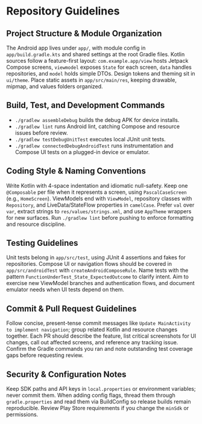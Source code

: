 # Repository Guidelines

## Project Structure & Module Organization
The Android app lives under `app/`, with module config in `app/build.gradle.kts` and shared settings at the root Gradle files. Kotlin sources follow a feature-first layout: `com.example.app/view` hosts Jetpack Compose screens, `viewmodel` exposes `State` for each screen, `data` handles repositories, and `model` holds simple DTOs. Design tokens and theming sit in `ui/theme`. Place static assets in `app/src/main/res`, keeping drawable, mipmap, and values folders organized.

## Build, Test, and Development Commands
- `./gradlew assembleDebug` builds the debug APK for device installs.
- `./gradlew lint` runs Android lint, catching Compose and resource issues before review.
- `./gradlew testDebugUnitTest` executes local JUnit unit tests.
- `./gradlew connectedDebugAndroidTest` runs instrumentation and Compose UI tests on a plugged-in device or emulator.

## Coding Style & Naming Conventions
Write Kotlin with 4-space indentation and idiomatic null-safety. Keep one `@Composable` per file when it represents a screen, using `PascalCaseScreen` (e.g., `HomeScreen`). ViewModels end with `ViewModel`, repository classes with `Repository`, and LiveData/StateFlow properties in `camelCase`. Prefer `val` over `var`, extract strings to `res/values/strings.xml`, and use `AppTheme` wrappers for new surfaces. Run `./gradlew lint` before pushing to enforce formatting and resource discipline.

## Testing Guidelines
Unit tests belong in `app/src/test`, using JUnit 4 assertions and fakes for repositories. Compose UI or navigation flows should be covered in `app/src/androidTest` with `createAndroidComposeRule`. Name tests with the pattern `FunctionUnderTest_State_ExpectedOutcome` to clarify intent. Aim to exercise new ViewModel branches and authentication flows, and document emulator needs when UI tests depend on them.

## Commit & Pull Request Guidelines
Follow concise, present-tense commit messages like `Update MainActivity to implement navigation`; group related Kotlin and resource changes together. Each PR should describe the feature, list critical screenshots for UI changes, call out affected screens, and reference any tracking issue. Confirm the Gradle commands you ran and note outstanding test coverage gaps before requesting review.

## Security & Configuration Notes
Keep SDK paths and API keys in `local.properties` or environment variables; never commit them. When adding config flags, thread them through `gradle.properties` and read them via BuildConfig so release builds remain reproducible. Review Play Store requirements if you change the `minSdk` or permissions.
